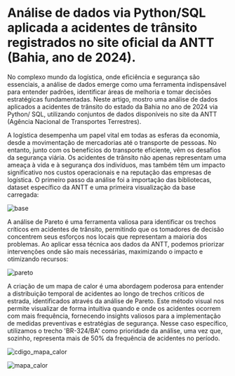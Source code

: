 # Análise de dados via Python/SQL aplicada a acidentes de trânsito registrados no site oficial da ANTT (Bahia, ano de 2024).

No complexo mundo da logística, onde eficiência e segurança são essenciais, a análise de dados emerge como uma ferramenta indispensável para entender padrões, identificar áreas de melhoria e tomar decisões estratégicas fundamentadas. Neste artigo, mostro uma análise de dados aplicados a acidentes de trânsito do estado da Bahia no ano de 2024 via Python/ SQL, utilizando conjuntos de dados disponíveis no site da ANTT (Agência Nacional de Transportes Terrestres).

A logística desempenha um papel vital em todas as esferas da economia, desde a movimentação de mercadorias até o transporte de pessoas. No entanto, junto com os benefícios do transporte eficiente, vêm os desafios da segurança viária. Os acidentes de trânsito não apenas representam uma ameaça à vida e à segurança dos indivíduos, mas também têm um impacto significativo nos custos operacionais e na reputação das empresas de logística. O primeiro passo da análise foi a importação das bibliotecas, dataset específico da ANTT e uma primeira visualização da base carregada:

![base](https://github.com/user-attachments/assets/b45dce1c-1c5f-4a41-b082-6326a2b7231f)

A análise de Pareto é uma ferramenta valiosa para identificar os trechos críticos em acidentes de trânsito, permitindo que os tomadores de decisão concentrem seus esforços nos locais que representam a maioria dos problemas. Ao aplicar essa técnica aos dados da ANTT, podemos priorizar intervenções onde são mais necessárias, maximizando o impacto e otimizando recursos:

![pareto](https://github.com/user-attachments/assets/2e7d1969-ce25-4e39-a024-8c25cfd8065d)

A criação de um mapa de calor é uma abordagem poderosa para entender a distribuição temporal de acidentes ao longo de trechos críticos de estrada, identificados através da análise de Pareto. Este método visual nos permite visualizar de forma intuitiva quando e onde os acidentes ocorrem com mais frequência, fornecendo insights valiosos para a implementação de medidas preventivas e estratégias de segurança. Nesse caso específico, utilizamos o trecho 'BR-324/BA' como prioridade da análise, uma vez que, sozinho, representa mais de 50% da frequência de acidentes no período.

![cdigo_mapa_calor](https://github.com/user-attachments/assets/18687d1f-6082-4410-9608-2198340cfb3b)

![mapa_calor](https://github.com/user-attachments/assets/117bed02-ae3d-4428-b801-a49a8ae8cac3)

